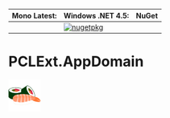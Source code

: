 **Mono Latest:** | **Windows .NET 4.5:** | **NuGet**
------------ | ------------- | -------------
 | | [![nugetpkg](https://img.shields.io/badge/nuget-PCLExt.AppDomain-orange.svg)](https://www.nuget.org/packages/PCLExt.AppDomain)  

# PCLExt.AppDomain

![PCL Extension](https://raw.githubusercontent.com/Aragas/PCLExt.AppDomain/master/common/sushi_64.png)
